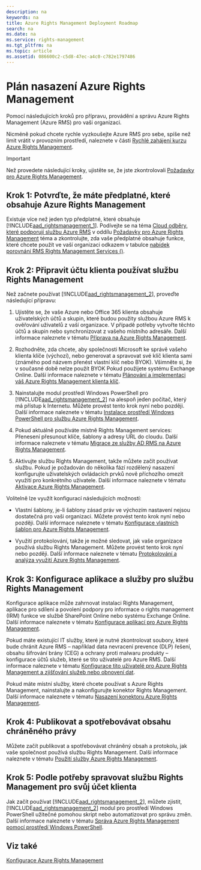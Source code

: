 ```yaml
---
description: na
keywords: na
title: Azure Rights Management Deployment Roadmap
search: na
ms.date: na
ms.service: rights-management
ms.tgt_pltfrm: na
ms.topic: article
ms.assetid: 086600c2-c5d8-47ec-a4c0-c782e1797486
---
```

# Pl&#225;n nasazen&#237; Azure Rights Management
Pomocí následujících kroků pro přípravu, provádění a správu Azure Rights Management (Azure RMS) pro vaši organizaci.

Nicméně pokud chcete rychle vyzkoušejte Azure RMS pro sebe, spíše než limit vrátit v provozním prostředí, naleznete v části [Rychlé zahájení kurzu Azure Rights Management](../Topic/Quick_Start_Tutorial_for_Azure_Rights_Management.md).

> [!IMPORTANT]
> Než provedete následující kroky, ujistěte se, že jste zkontrolovali [Požadavky pro Azure Rights Management](../Topic/Requirements_for_Azure_Rights_Management.md).

## Krok 1: Potvrďte, že máte předplatné, které obsahuje Azure Rights Management
Existuje více než jeden typ předplatné, které obsahuje [!INCLUDE[aad_rightsmanagement_1](../Token/aad_rightsmanagement_1_md.md)]. Podívejte se na téma [Cloud odběry, které podporují službu Azure RMS](../Topic/Requirements_for_Azure_Rights_Management.md#BKMK_SupportedSubscriptions) v oddílu [Požadavky pro Azure Rights Management](../Topic/Requirements_for_Azure_Rights_Management.md) téma a zkontrolujte, zda vaše předplatné obsahuje funkce, které chcete použít ve vaší organizaci odkazem v tabulce [nabídek porovnání RMS Rights Management Services ()](https://technet.microsoft.com/dn858608).

## Krok 2: Připravit účtu klienta používat službu Rights Management
Než začnete používat [!INCLUDE[aad_rightsmanagement_2](../Token/aad_rightsmanagement_2_md.md)], proveďte následující přípravu:

1.  Ujistěte se, že vaše Azure nebo Office 365 klienta obsahuje uživatelských účtů a skupin, které budou použity službou Azure RMS k ověřování uživatelů z vaší organizace. V případě potřeby vytvořte těchto účtů a skupin nebo synchronizovat z vašeho místního adresáře. Další informace naleznete v tématu [Příprava na Azure Rights Management](../Topic/Preparing_for_Azure_Rights_Management.md).

2.  Rozhodněte, zda chcete, aby společnosti Microsoft ke správě vašeho klienta klíče (výchozí), nebo generovat a spravovat své klíč klienta sami (známého pod názvem přenést vlastní klíč nebo BYOK). Všimněte si, že v současné době nelze použít BYOK Pokud použijete systému Exchange Online. Další informace naleznete v tématu [Plánování a implementaci váš Azure Rights Management klienta klíč](../Topic/Planning_and_Implementing_Your_Azure_Rights_Management_Tenant_Key.md).

3.  Nainstalujte modul prostředí Windows PowerShell pro [!INCLUDE[aad_rightsmanagement_2](../Token/aad_rightsmanagement_2_md.md)] na alespoň jeden počítač, který má přístup k Internetu. Můžete provést tento krok nyní nebo později. Další informace naleznete v tématu [Instalace prostředí Windows PowerShell pro službu Azure Rights Management](../Topic/Installing_Windows_PowerShell_for_Azure_Rights_Management.md).

4.  Pokud aktuálně používáte místně Rights Management services: Přenesení přesunout klíče, šablony a adresy URL do cloudu. Další informace naleznete v tématu [Migrace ze služby AD RMS na Azure Rights Management](../Topic/Migrating_from_AD_RMS_to_Azure_Rights_Management.md).

5.  Aktivujte službu Rights Management, takže můžete začít používat službu. Pokud je požadován do několika fází rozdělený nasazení konfigurujte uživatelských ovládacích prvků nově příchozího omezit využití pro konkrétního uživatele. Další informace naleznete v tématu [Aktivace Azure Rights Management](../Topic/Activating_Azure_Rights_Management.md).

Volitelně lze využít konfigurací následujících možností:

-   Vlastní šablony, je-li šablony zásad práv ve výchozím nastavení nejsou dostatečná pro vaši organizaci. Můžete provést tento krok nyní nebo později. Další informace naleznete v tématu [Konfigurace vlastních šablon pro Azure Rights Management](../Topic/Configuring_Custom_Templates_for_Azure_Rights_Management.md).

-   Využití protokolování, takže je možné sledovat, jak vaše organizace používá službu Rights Management. Můžete provést tento krok nyní nebo později. Další informace naleznete v tématu [Protokolování a analýza využití Azure Rights Management](../Topic/Logging_and_Analyzing_Azure_Rights_Management_Usage.md).

## Krok 3: Konfigurace aplikace a služby pro službu Rights Management
Konfigurace aplikace může zahrnovat instalaci Rights Management, aplikace pro sdílení a povolení podpory pro informace o rights management (IRM) funkce ve službě SharePoint Online nebo systému Exchange Online. Další informace naleznete v tématu [Konfigurace aplikací pro Azure Rights Management](../Topic/Configuring_Applications_for_Azure_Rights_Management.md).

Pokud máte existující IT služby, které je nutné zkontrolovat soubory, které bude chránit Azure RMS – například data nevracení prevence (DLP) řešení, obsahu šifrování brány (CEG) a ochrany proti malwaru produkty – konfigurace účtů služeb, které se tito uživatelé pro Azure RMS. Další informace naleznete v tématu [Konfigurace tito uživatelé pro Azure Rights Management a zjišťování služeb nebo obnovení dat](../Topic/Configuring_Super_Users_for_Azure_Rights_Management_and_Discovery_Services_or_Data_Recovery.md).

Pokud máte místní služby, které chcete používat s Azure Rights Management, nainstalujte a nakonfigurujte konektor Rights Management. Další informace naleznete v tématu [Nasazení konektoru Azure Rights Management](../Topic/Deploying_the_Azure_Rights_Management_Connector.md).

## Krok 4: Publikovat a spotřebovávat obsahu chráněného právy
Můžete začít publikovat a spotřebovávat chráněný obsah a protokolu, jak vaše společnost používá službu Rights Management. Další informace naleznete v tématu [Použití služby Azure Rights Management](../Topic/Using_Azure_Rights_Management.md).

## Krok 5: Podle potřeby spravovat službu Rights Management pro svůj účet klienta
Jak začít používat [!INCLUDE[aad_rightsmanagement_2](../Token/aad_rightsmanagement_2_md.md)], můžete zjistit, [!INCLUDE[aad_rightsmanagement_2](../Token/aad_rightsmanagement_2_md.md)] modul pro prostředí Windows PowerShell užitečné pomohou skript nebo automatizovat pro správu změn. Další informace naleznete v tématu [Správa Azure Rights Management pomocí prostředí Windows PowerShell](../Topic/Administering_Azure_Rights_Management_by_Using_Windows_PowerShell.md).

## Viz také
[Konfigurace Azure Rights Management](../Topic/Configuring_Azure_Rights_Management.md)

